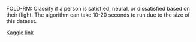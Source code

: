 FOLD-RM: Classify if a person is satisfied, neural, or dissatisfied based on their flight. The algorithm can take 10-20 seconds to run due to the size of this dataset. 

[Kaggle link](https://www.kaggle.com/datasets/teejmahal20/airline-passenger-satisfaction?select=test.csv)
